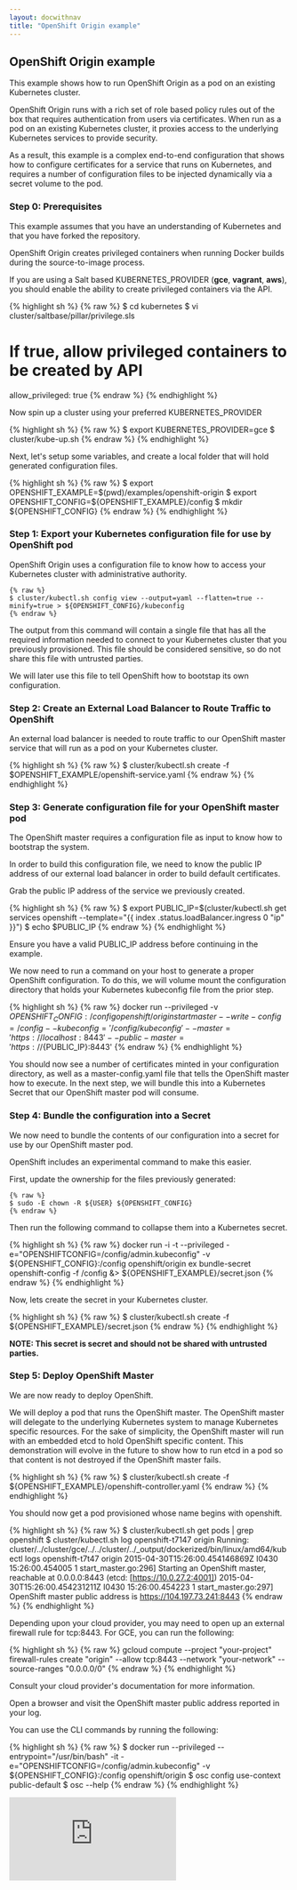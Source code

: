 ```yaml
---
layout: docwithnav
title: "OpenShift Origin example"
---
```

<!-- BEGIN MUNGE: UNVERSIONED_WARNING -->


<!-- END MUNGE: UNVERSIONED_WARNING -->

## OpenShift Origin example

This example shows how to run OpenShift Origin as a pod on an existing Kubernetes cluster.

OpenShift Origin runs with a rich set of role based policy rules out of the box that requires authentication from users
via certificates.  When run as a pod on an existing Kubernetes cluster, it proxies access to the underlying Kubernetes services
to provide security.

As a result, this example is a complex end-to-end configuration that shows how to configure certificates for a service that runs
on Kubernetes, and requires a number of configuration files to be injected dynamically via a secret volume to the pod.

### Step 0: Prerequisites

This example assumes that you have an understanding of Kubernetes and that you have forked the repository.

OpenShift Origin creates privileged containers when running Docker builds during the source-to-image process.

If you are using a Salt based KUBERNETES_PROVIDER (**gce**, **vagrant**, **aws**), you should enable the
ability to create privileged containers via the API.

{% highlight sh %}
{% raw %}
$ cd kubernetes
$ vi cluster/saltbase/pillar/privilege.sls

# If true, allow privileged containers to be created by API
allow_privileged: true
{% endraw %}
{% endhighlight %}

Now spin up a cluster using your preferred KUBERNETES_PROVIDER

{% highlight sh %}
{% raw %}
$ export KUBERNETES_PROVIDER=gce
$ cluster/kube-up.sh
{% endraw %}
{% endhighlight %}

Next, let's setup some variables, and create a local folder that will hold generated configuration files.

{% highlight sh %}
{% raw %}
$ export OPENSHIFT_EXAMPLE=$(pwd)/examples/openshift-origin
$ export OPENSHIFT_CONFIG=${OPENSHIFT_EXAMPLE}/config
$ mkdir ${OPENSHIFT_CONFIG}
{% endraw %}
{% endhighlight %}

### Step 1: Export your Kubernetes configuration file for use by OpenShift pod

OpenShift Origin uses a configuration file to know how to access your Kubernetes cluster with administrative authority.

```
{% raw %}
$ cluster/kubectl.sh config view --output=yaml --flatten=true --minify=true > ${OPENSHIFT_CONFIG}/kubeconfig
{% endraw %}
```

The output from this command will contain a single file that has all the required information needed to connect to your
Kubernetes cluster that you previously provisioned.   This file should be considered sensitive, so do not share this file with
untrusted parties.

We will later use this file to tell OpenShift how to bootstap its own configuration.

### Step 2: Create an External Load Balancer to Route Traffic to OpenShift

An external load balancer is needed to route traffic to our OpenShift master service that will run as a pod on your
Kubernetes cluster.


{% highlight sh %}
{% raw %}
$ cluster/kubectl.sh create -f $OPENSHIFT_EXAMPLE/openshift-service.yaml
{% endraw %}
{% endhighlight %}

### Step 3: Generate configuration file for your OpenShift master pod

The OpenShift master requires a configuration file as input to know how to bootstrap the system.

In order to build this configuration file, we need to know the public IP address of our external load balancer in order to
build default certificates.

Grab the public IP address of the service we previously created.

{% highlight sh %}
{% raw %}
$ export PUBLIC_IP=$(cluster/kubectl.sh get services openshift --template="{{ index .status.loadBalancer.ingress 0 \"ip\" }}")
$ echo $PUBLIC_IP
{% endraw %}
{% endhighlight %}

Ensure you have a valid PUBLIC_IP address before continuing in the example.

We now need to run a command on your host to generate a proper OpenShift configuration.  To do this, we will volume mount the configuration directory that holds your Kubernetes kubeconfig file from the prior step.

{% highlight sh %}
{% raw %}
docker run --privileged -v ${OPENSHIFT_CONFIG}:/config openshift/origin start master --write-config=/config --kubeconfig='/config/kubeconfig' --master='https://localhost:8443' --public-master='https://${PUBLIC_IP}:8443'
{% endraw %}
{% endhighlight %}

You should now see a number of certificates minted in your configuration directory, as well as a master-config.yaml file that tells the OpenShift master how to execute.  In the next step, we will bundle this into a Kubernetes Secret that our OpenShift master pod will consume.

### Step 4: Bundle the configuration into a Secret

We now need to bundle the contents of our configuration into a secret for use by our OpenShift master pod.

OpenShift includes an experimental command to make this easier.

First, update the ownership for the files previously generated:

```
{% raw %}
$ sudo -E chown -R ${USER} ${OPENSHIFT_CONFIG}
{% endraw %}
```

Then run the following command to collapse them into a Kubernetes secret.

{% highlight sh %}
{% raw %}
docker run -i -t --privileged -e="OPENSHIFTCONFIG=/config/admin.kubeconfig" -v ${OPENSHIFT_CONFIG}:/config openshift/origin ex bundle-secret openshift-config -f /config &> ${OPENSHIFT_EXAMPLE}/secret.json
{% endraw %}
{% endhighlight %}

Now, lets create the secret in your Kubernetes cluster.

{% highlight sh %}
{% raw %}
$ cluster/kubectl.sh create -f ${OPENSHIFT_EXAMPLE}/secret.json
{% endraw %}
{% endhighlight %}

**NOTE: This secret is secret and should not be shared with untrusted parties.**

### Step 5: Deploy OpenShift Master

We are now ready to deploy OpenShift.

We will deploy a pod that runs the OpenShift master.  The OpenShift master will delegate to the underlying Kubernetes
system to manage Kubernetes specific resources.  For the sake of simplicity, the OpenShift master will run with an embedded etcd to hold OpenShift specific content.  This demonstration will evolve in the future to show how to run etcd in a pod so that content is not destroyed if the OpenShift master fails.

{% highlight sh %}
{% raw %}
$  cluster/kubectl.sh create -f ${OPENSHIFT_EXAMPLE}/openshift-controller.yaml
{% endraw %}
{% endhighlight %}

You should now get a pod provisioned whose name begins with openshift.

{% highlight sh %}
{% raw %}
$ cluster/kubectl.sh get pods | grep openshift
$ cluster/kubectl.sh log openshift-t7147 origin
Running: cluster/../cluster/gce/../../cluster/../_output/dockerized/bin/linux/amd64/kubectl logs openshift-t7t47 origin
2015-04-30T15:26:00.454146869Z I0430 15:26:00.454005       1 start_master.go:296] Starting an OpenShift master, reachable at 0.0.0.0:8443 (etcd: [https://10.0.27.2:4001])
2015-04-30T15:26:00.454231211Z I0430 15:26:00.454223       1 start_master.go:297] OpenShift master public address is https://104.197.73.241:8443
{% endraw %}
{% endhighlight %}

Depending upon your cloud provider, you may need to open up an external firewall rule for tcp:8443.  For GCE, you can run the following:

{% highlight sh %}
{% raw %}
gcloud compute --project "your-project" firewall-rules create "origin" --allow tcp:8443 --network "your-network" --source-ranges "0.0.0.0/0"
{% endraw %}
{% endhighlight %}

Consult your cloud provider's documentation for more information.

Open a browser and visit the OpenShift master public address reported in your log.

You can use the CLI commands by running the following:

{% highlight sh %}
{% raw %}
$ docker run --privileged --entrypoint="/usr/bin/bash" -it -e="OPENSHIFTCONFIG=/config/admin.kubeconfig" -v ${OPENSHIFT_CONFIG}:/config openshift/origin
$ osc config use-context public-default
$ osc --help
{% endraw %}
{% endhighlight %}


<!-- BEGIN MUNGE: IS_VERSIONED -->
<!-- TAG IS_VERSIONED -->
<!-- END MUNGE: IS_VERSIONED -->


<!-- BEGIN MUNGE: GENERATED_ANALYTICS -->
[![Analytics](https://kubernetes-site.appspot.com/UA-36037335-10/GitHub/examples/openshift-origin/README.md?pixel)]()
<!-- END MUNGE: GENERATED_ANALYTICS -->

